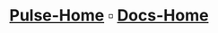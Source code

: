 <link rel="shortcut icon" type="image/x-icon" href="favicon.ico">

# [Pulse-Home](https://pulseproject.io) ▫ [Docs-Home](https://docs.pulseproject.io)
